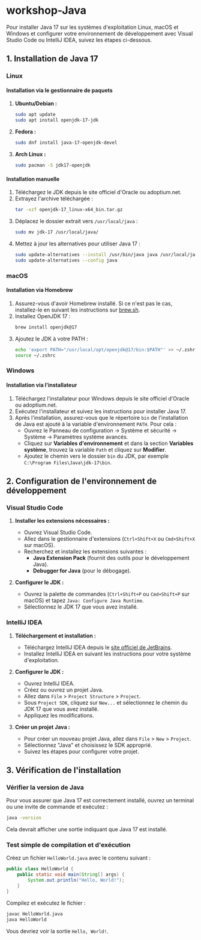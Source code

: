 # workshop-Java

Pour installer Java 17 sur les systèmes d'exploitation Linux, macOS et Windows et configurer votre environnement de développement avec Visual Studio Code ou IntelliJ IDEA, suivez les étapes ci-dessous.

## 1. Installation de Java 17

### Linux

#### Installation via le gestionnaire de paquets

1. **Ubuntu/Debian :**
   ```bash
   sudo apt update
   sudo apt install openjdk-17-jdk
   ```

2. **Fedora :**
   ```bash
   sudo dnf install java-17-openjdk-devel
   ```

3. **Arch Linux :**
   ```bash
   sudo pacman -S jdk17-openjdk
   ```

#### Installation manuelle

1. Téléchargez le JDK depuis le site officiel d'Oracle ou adoptium.net.
2. Extrayez l'archive téléchargée :
   ```bash
   tar -xzf openjdk-17_linux-x64_bin.tar.gz
   ```
3. Déplacez le dossier extrait vers `/usr/local/java` :
   ```bash
   sudo mv jdk-17 /usr/local/java/
   ```
4. Mettez à jour les alternatives pour utiliser Java 17 :
   ```bash
   sudo update-alternatives --install /usr/bin/java java /usr/local/java/jdk-17/bin/java 1
   sudo update-alternatives --config java
   ```

### macOS

#### Installation via Homebrew

1. Assurez-vous d'avoir Homebrew installé. Si ce n'est pas le cas, installez-le en suivant les instructions sur [brew.sh](https://brew.sh/).
2. Installez OpenJDK 17 :
   ```bash
   brew install openjdk@17
   ```
3. Ajoutez le JDK à votre PATH :
   ```bash
   echo 'export PATH="/usr/local/opt/openjdk@17/bin:$PATH"' >> ~/.zshrc
   source ~/.zshrc
   ```

### Windows

#### Installation via l'installateur

1. Téléchargez l'installateur pour Windows depuis le site officiel d'Oracle ou adoptium.net.
2. Exécutez l'installateur et suivez les instructions pour installer Java 17.
3. Après l'installation, assurez-vous que le répertoire `bin` de l'installation de Java est ajouté à la variable d'environnement `PATH`. Pour cela :
   - Ouvrez le Panneau de configuration → Système et sécurité → Système → Paramètres système avancés.
   - Cliquez sur **Variables d'environnement** et dans la section **Variables système**, trouvez la variable `Path` et cliquez sur **Modifier**.
   - Ajoutez le chemin vers le dossier `bin` du JDK, par exemple `C:\Program Files\Java\jdk-17\bin`.

## 2. Configuration de l'environnement de développement

### Visual Studio Code

1. **Installer les extensions nécessaires :**
   - Ouvrez Visual Studio Code.
   - Allez dans le gestionnaire d'extensions (`Ctrl+Shift+X` ou `Cmd+Shift+X` sur macOS).
   - Recherchez et installez les extensions suivantes :
     - **Java Extension Pack** (fournit des outils pour le développement Java).
     - **Debugger for Java** (pour le débogage).

2. **Configurer le JDK :**
   - Ouvrez la palette de commandes (`Ctrl+Shift+P` ou `Cmd+Shift+P` sur macOS) et tapez `Java: Configure Java Runtime`.
   - Sélectionnez le JDK 17 que vous avez installé.

### IntelliJ IDEA

1. **Téléchargement et installation :**
   - Téléchargez IntelliJ IDEA depuis le [site officiel de JetBrains](https://www.jetbrains.com/idea/download/).
   - Installez IntelliJ IDEA en suivant les instructions pour votre système d'exploitation.

2. **Configurer le JDK :**
   - Ouvrez IntelliJ IDEA.
   - Créez ou ouvrez un projet Java.
   - Allez dans `File` > `Project Structure` > `Project`.
   - Sous `Project SDK`, cliquez sur `New...` et sélectionnez le chemin du JDK 17 que vous avez installé.
   - Appliquez les modifications.

3. **Créer un projet Java :**
   - Pour créer un nouveau projet Java, allez dans `File` > `New` > `Project`.
   - Sélectionnez "Java" et choisissez le SDK approprié.
   - Suivez les étapes pour configurer votre projet.

## 3. Vérification de l'installation

### Vérifier la version de Java

Pour vous assurer que Java 17 est correctement installé, ouvrez un terminal ou une invite de commande et exécutez :

```bash
java -version
```

Cela devrait afficher une sortie indiquant que Java 17 est installé.

### Test simple de compilation et d'exécution

Créez un fichier `HelloWorld.java` avec le contenu suivant :

```java
public class HelloWorld {
    public static void main(String[] args) {
        System.out.println("Hello, World!");
    }
}
```

Compilez et exécutez le fichier :

```bash
javac HelloWorld.java
java HelloWorld
```

Vous devriez voir la sortie `Hello, World!`.
